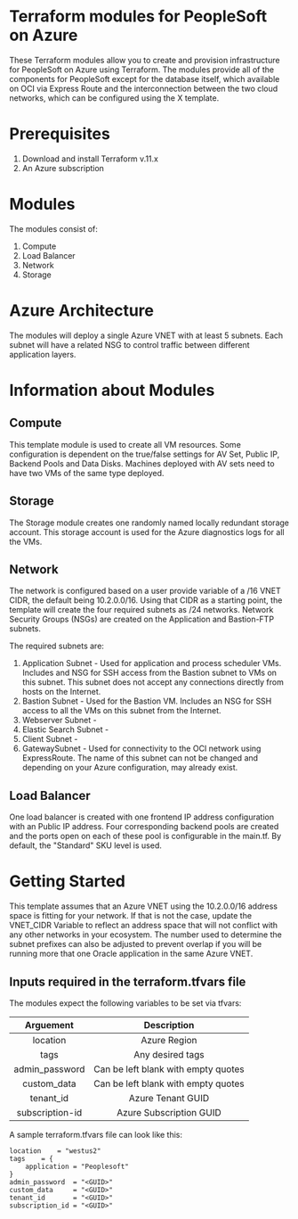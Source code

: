 # Terraform modules for PeopleSoft on Azure
These Terraform modules allow you to create and provision infrastructure for PeopleSoft on Azure using Terraform. The modules provide all of the components for PeopleSoft except for the database itself, which available on OCI via Express Route and the interconnection between the two cloud networks, which can be configured using the X template.

# Prerequisites

1. Download and install Terraform v.11.x
2. An Azure subscription

# Modules
The modules consist of:

1. Compute
1. Load Balancer
1. Network
1. Storage


# Azure Architecture 
The modules will deploy a single Azure VNET with at least 5 subnets. Each subnet will have a related NSG to control traffic between different application layers.  

# Information about Modules

## Compute 
This template module is used to create all VM resources. Some configuration is dependent on the true/false settings for AV Set, Public IP, Backend Pools and Data Disks. Machines deployed with AV sets need to have two VMs of the same type deployed. 

## Storage
The Storage module creates one randomly named locally redundant storage account. This storage account is used for the Azure diagnostics logs for all the VMs. 

## Network
The network is configured based on a user provide variable of a /16 VNET CIDR, the default being 10.2.0.0/16. Using that CIDR as a starting point, the template will create the four required subnets as /24 networks. Network Security Groups (NSGs) are created on the Application and Bastion-FTP subnets. 

The required subnets are:

1. Application Subnet - Used for application and process scheduler VMs. Includes and NSG for SSH access from the Bastion subnet to VMs on this subnet. This subnet does not accept any connections directly from hosts on the Internet.
1. Bastion Subnet - Used for the Bastion VM. Includes an NSG for SSH access to all the VMs on this subnet from the Internet.
1. Webserver Subnet - 
1. Elastic Search Subnet -
1. Client Subnet -
1. GatewaySubnet - Used for connectivity to the OCI network using ExpressRoute. The name of this subnet can not be changed and depending on your Azure configuration, may already exist.  

## Load Balancer
One load balancer is created with one frontend IP address configuration with an Public IP address. Four corresponding backend pools are created and the ports open on each of these pool is configurable in the main.tf.  By default, the "Standard" SKU level is used. 

# Getting Started

This template assumes that an Azure VNET using the 10.2.0.0/16 address space is fitting for your network. If that is not the case, update the VNET_CIDR Variable to reflect an address space that will not conflict with any other networks in your ecosystem. The number used to determine the subnet prefixes can also be adjusted to prevent overlap if you will be running more that one Oracle application in the same Azure VNET. 

## Inputs required in the terraform.tfvars file
The modules expect the following variables to be set via tfvars:

| Arguement      | Description   | 
| :------------: | :----------: | 
| location | Azure Region  | 
| tags | Any desired tags |
| admin_password | Can be left blank with empty quotes |
| custom_data | Can be left blank with empty quotes |
| tenant_id | Azure Tenant GUID |
| subscription-id | Azure Subscription GUID |

A sample terraform.tfvars file can look like this:

```
location    = "westus2"
tags    = {
    application = "Peoplesoft"
}
admin_password  = "<GUID>"
custom_data     = "<GUID>"
tenant_id       = "<GUID>"
subscription_id = "<GUID>"
```

